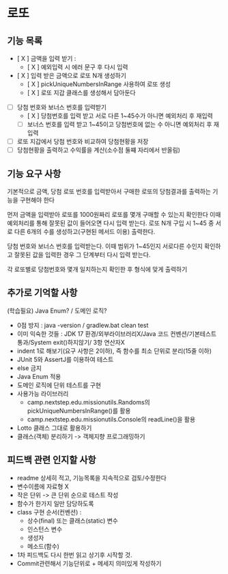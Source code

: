 # 로또

## 기능 목록
- [ X ] 금액을 입력 받기 : 
  - [ X ] 예외입력 시 에러 문구 후 다시 입력
- [ X ] 입력 받은 금액으로 로또 N개 생성하기 
  - [ X ] pickUniqueNumbersInRange 사용하여 로또 생성
  - [ X ] 로또 지갑 클래스를 생성해서 담아둔다
- [  ] 당첨 번호와 보너스 번호를 입력받기
  - [ X ] 당첨번호를 입력 받고 서로 다른 1~45수가 아니면 예외처리 후 재입력 
  - [  ] 보너스 번호를 입력 받고 1~45이고 당첨번호에 없는 수 아니면 예외처리 후 재입력
- [  ] 로또 지갑에서 당첨 번호와 비교하여 당첨현황을 저장
- [  ] 당첨현황을 출력하고 수익률을 계산(소수점 둘쨰 자리에서 반올림)

## 기능 요구 사항
기본적으로 금액, 당첨 로또 번호를 입력받아서 
구매한 로또의 당첨결과를 출력하는 기능을 구현해야 한다

먼저 금액을 입력받아 로또를 1000원짜리 로또를 몇개 구매할 수 있는지 확인한다
이때 예외처리를 통해 잘못된 값이 들어오면 다시 입력 받는다. 로또 N개 구입 시
1~45 중 서로 다른 6개의 수를 생성하고(구현된 메서드 이용) 출력한다.

당첨 번호와 보너스 번호를 입력받는다. 이때 범위가 1~45인지 서로다른 수인지 
확인하고 잘못된 값을 입력한 경우 그 단계부터 다시 입력 받는다.

각 로또별로 당첨번호와 몇개 일치하는지 확인한 후 형식에 맞게 출력하기

## 추가로 기억할 사항
(학습필요) Java Enum? / 도메인 로직?
- 0점 방지 : java -version / gradlew.bat clean test
- 이미 익숙한 것들 : JDK 17 환경/외부라이브러리X/Java 코드 컨벤션/기본테스트 통과/System exit()하지않기/ 3항 연산자X
- indent 1로 해보기(요구 사항은 2이하), 즉 함수를 최소 단위로 분리(15줄 이하)
- JUnit 5와 AssertJ를 이용하여 테스트
- else 금지
- Java Enum 적용
- 도메인 로직에 단위 테스트를 구현
- 사용가능 라이브러리 
  - camp.nextstep.edu.missionutils.Randoms의 pickUniqueNumbersInRange()를 활용
  - camp.nextstep.edu.missionutils.Console의 readLine()을 활용
- Lotto 클래스 그대로 활용하기
- 클래스(객체) 분리하기 -> 객체지향 프로그래밍하기

## 피드백 관련 인지할 사항
- readme 상세히 적고, 기능목록을 지속적으로 검토/수정한다
- 변수이름에 자료형 X
- 작은 단위 -> 큰 단위 순으로 테스트 작성
- 함수가 한가지 일만 담당하도록
- class 구현 순서(컨벤션) : 
  - 상수(final) 또는 클래스(static) 변수
  - 인스턴스 변수
  - 생성자
  - 메소드(함수)
- 1차 피드백도 다시 한번 읽고 상기후 시작할 것.
- Commit관련해서 기능단위로 + 메세지 의미있게 작성하기
